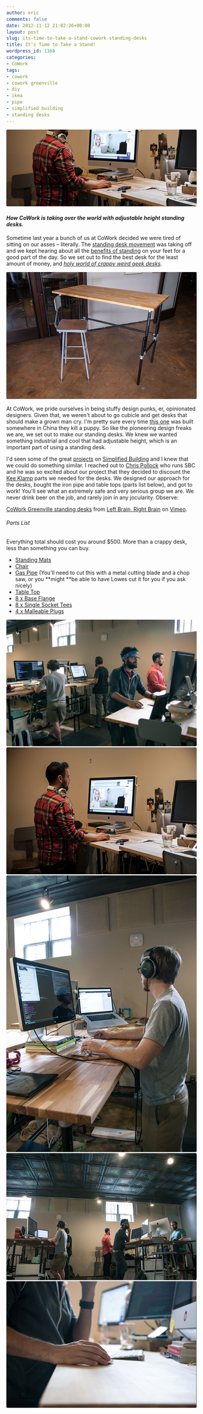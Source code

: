 ```yaml
---
author: eric
comments: false
date: 2012-11-12 21:02:26+00:00
layout: post
slug: its-time-to-take-a-stand-cowork-standing-desks
title: It's Time to Take a Stand!
wordpress_id: 1168
categories:
- CoWork
tags:
- cowork
- cowork greenville
- diy
- ikea
- pipe
- simplified building
- standing desks
---
```


<img src="/images/blog/2012/11/standing-desk-marco.jpg" style="border-radius: 3px;">

#### _How CoWork is taking over the world with adjustable height standing desks._

Sometime last year a bunch of us at CoWork decided we were tired of sitting on our asses – literally. The [standing desk movement](http://www.wired.com/gadgetlab/2012/05/ditch-your-office-chair-for-a-new-standing-desk/) was taking off and we kept hearing about all the [benefits of standing](http://www.forbes.com/sites/katetaylor/2012/08/02/can-standing-desks-fight-sitting-disease/) on your feet for a good part of the day. So we set out to find the best desk for the least amount of money, and _[holy world of crappy weird geek desks](https://www.google.com/search?q=adjustable+height+standing+desks&oq=adjustable+height+standing+desks&sugexp=chrome,mod=0&sourceid=chrome&ie=UTF-8#q=adjustable+height+standing+desks&hl=en&prmd=imvns&source=univ&tbm=shop&tbo=u&sa=X&ei=xohtUM-3GYi-9QStqYGoBQ&ved=0CLwBELMY&bav=on.2,or.r_gc.r_pw.r_qf.&fp=c7e0ada04410524b&biw=1570&bih=1202)_.

<!-- more -->

<img src="/images/blog/2012/11/desk-chair.jpg" style="border-radius: 3px;">

At CoWork, we pride ourselves in being stuffy design punks, er, opinionated designers. Given that, we weren't about to go cubicle and get desks that should make a grown man cry. I'm pretty sure every time [this one](http://desks.dallasmidwest.com/Adjustable-Height-Hi-Lo-Carrel-45-57-J10059-Zoom.aspx) was built somewhere in China they kill a puppy. So like the pioneering design freaks we are, we set out to make our standing desks. We knew we wanted something industrial and cool that had adjustable height, which is an important part of using a standing desk.

I'd seen some of the great [projects](http://www.simplifiedbuilding.com/blog/sit-stand-work-desk-for-the-grain-mortar-studio/) on [Simplified Building](http://www.simplifiedbuilding.com/) and I knew that we could do something similar. I reached out to [Chris Pollock](http://sim.plified.com/) who runs SBC and he was so excited about our project that they decided to discount the [Kee Klamp](http://www.simplifiedbuilding.com/store/components.html) parts we needed for the desks. We designed our approach for the desks, bought the iron pipe and table tops (parts list below), and got to work! You'll see what an extremely safe and very serious group we are. We never drink beer on the job, and rarely join in any jocularity. Observe:

[CoWork Greenville standing desks](http://vimeo.com/48556381) from [Left Brain, Right Brain](http://vimeo.com/lrbrain) on [Vimeo](http://vimeo.com).

###### Parts List

Everything total should cost you around $500. More than a crappy desk, less than something you can buy.

  * [Standing Mats](http://www.industrialmats.net/Hog-Heaven-Fashion-Mat)	
  * [Chair](https://www.schooloutfitters.com/catalog/product_info/pfam_id/PFAM4035/products_id/PRO3792)
  * [Gas Pipe](http://www.lowes.com/SearchCatalogDisplay?N=0&langId=-1&storeId=10151&catalogId=10051&Ntt=1%2F2+inch+black+iron+gas+pipe) (You'll need to cut this with a metal cutting blade and a chop saw, or you **might **be able to have Lowes cut it for you if you ask nicely)
  * [Table Top](http://www.ikea.com/us/en/catalog/products/50106773/)
  * [8 x Base Flange](http://www.simplifiedbuilding.com/store/components/kee-klamp/61-6-flange-1.html)
  * [8 x Single Socket Tees](http://www.simplifiedbuilding.com/store/components/kee-klamp/10-6-single-socket-tee-1.html)
  * [4 x Malleable Plugs](http://www.simplifiedbuilding.com/store/components/kee-klamp/84-6-malleable-plug-1.html)

<img src="/images/blog/2012/11/IMG_0294-e1352754486885.jpg" style="border-radius: 3px;">

<img src="/images/blog/2012/11/marco.jpg" style="border-radius: 3px;">

<img src="/images/blog/2012/11/sean-2.jpg" style="border-radius: 3px;">

<img src="/images/blog/2012/11/wide.jpg" style="border-radius: 3px;">

<img src="/images/blog/2012/11/detail.jpg" style="border-radius: 3px;">
